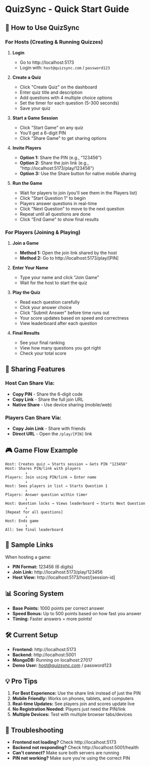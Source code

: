 # QuizSync - Quick Start Guide

## 🚀 How to Use QuizSync

### For Hosts (Creating & Running Quizzes)

1. **Login**
   - Go to http://localhost:5173
   - Login with: `host@quizsync.com` / `password123`

2. **Create a Quiz**
   - Click "Create Quiz" on the dashboard
   - Enter quiz title and description
   - Add questions with 4 multiple choice options
   - Set the timer for each question (5-300 seconds)
   - Save your quiz

3. **Start a Game Session**
   - Click "Start Game" on any quiz
   - You'll get a 6-digit PIN
   - Click "Share Game" to get sharing options

4. **Invite Players**
   - **Option 1:** Share the PIN (e.g., "123456")
   - **Option 2:** Share the join link (e.g., "http://localhost:5173/play/123456")
   - **Option 3:** Use the Share button for native mobile sharing

5. **Run the Game**
   - Wait for players to join (you'll see them in the Players list)
   - Click "Start Question 1" to begin
   - Players answer questions in real-time
   - Click "Next Question" to move to the next question
   - Repeat until all questions are done
   - Click "End Game" to show final results

### For Players (Joining & Playing)

1. **Join a Game**
   - **Method 1:** Open the join link shared by the host
   - **Method 2:** Go to http://localhost:5173/play/[PIN]
   
2. **Enter Your Name**
   - Type your name and click "Join Game"
   - Wait for the host to start the quiz

3. **Play the Quiz**
   - Read each question carefully
   - Click your answer choice
   - Click "Submit Answer" before time runs out
   - Your score updates based on speed and correctness
   - View leaderboard after each question

4. **Final Results**
   - See your final ranking
   - View how many questions you got right
   - Check your total score

## 📱 Sharing Features

### Host Can Share Via:
- **Copy PIN** - Share the 6-digit code
- **Copy Link** - Share the full join URL
- **Native Share** - Use device sharing (mobile/web)

### Players Can Share Via:
- **Copy Join Link** - Share with friends
- **Direct URL** - Open the `/play/[PIN]` link

## 🎮 Game Flow Example

```
Host: Creates quiz → Starts session → Gets PIN "123456"
Host: Shares PIN/link with players
         ↓
Players: Join using PIN/link → Enter name
         ↓
Host: Sees players in list → Starts Question 1
         ↓
Players: Answer question within timer
         ↓
Host: Question locks → Views leaderboard → Starts Next Question
         ↓
[Repeat for all questions]
         ↓
Host: Ends game
         ↓
All: See final leaderboard
```

## 🔗 Sample Links

When hosting a game:
- **PIN Format:** 123456 (6 digits)
- **Join Link:** http://localhost:5173/play/123456
- **Host View:** http://localhost:5173/host/[session-id]

## 📊 Scoring System

- **Base Points:** 1000 points per correct answer
- **Speed Bonus:** Up to 500 points based on how fast you answer
- **Timing:** Faster answers = more points!

## 🛠️ Current Setup

- **Frontend:** http://localhost:5173
- **Backend:** http://localhost:5001
- **MongoDB:** Running on localhost:27017
- **Demo User:** host@quizsync.com / password123

## 💡 Pro Tips

1. **For Best Experience:** Use the share link instead of just the PIN
2. **Mobile Friendly:** Works on phones, tablets, and computers
3. **Real-time Updates:** See players join and scores update live
4. **No Registration Needed:** Players just need the PIN/link
5. **Multiple Devices:** Test with multiple browser tabs/devices

## 🐛 Troubleshooting

- **Frontend not loading?** Check http://localhost:5173
- **Backend not responding?** Check http://localhost:5001/health
- **Can't connect?** Make sure both servers are running
- **PIN not working?** Make sure you're using the correct PIN






